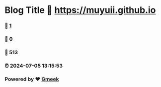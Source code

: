 # Blog Title :link: https://muyuii.github.io 
### :page_facing_up: [1](https://muyuii.github.io/tag.html) 
### :speech_balloon: 0 
### :hibiscus: 513 
### :alarm_clock: 2024-07-05 13:15:53 
### Powered by :heart: [Gmeek](https://github.com/Meekdai/Gmeek)
